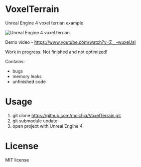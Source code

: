 # VoxelTerrain
Unreal Engine 4 voxel terrian example

![Unreal Engine 4 voxel terrian](http://media.indiedb.com/images/games/1/51/50197/ezgif.com-video-to-gif_2.gif)

Demo video - https://www.youtube.com/watch?v=Z__-wuxeUsI

Work in progress. Not finished and not optimized! 

Contains:
* bugs
* memory leaks
* unfinished code

# Usage
1. git clone https://github.com/moichia/VoxelTerrain.git
2. git submodule update
3. open project with Unreal Engine 4

# License
MIT license
